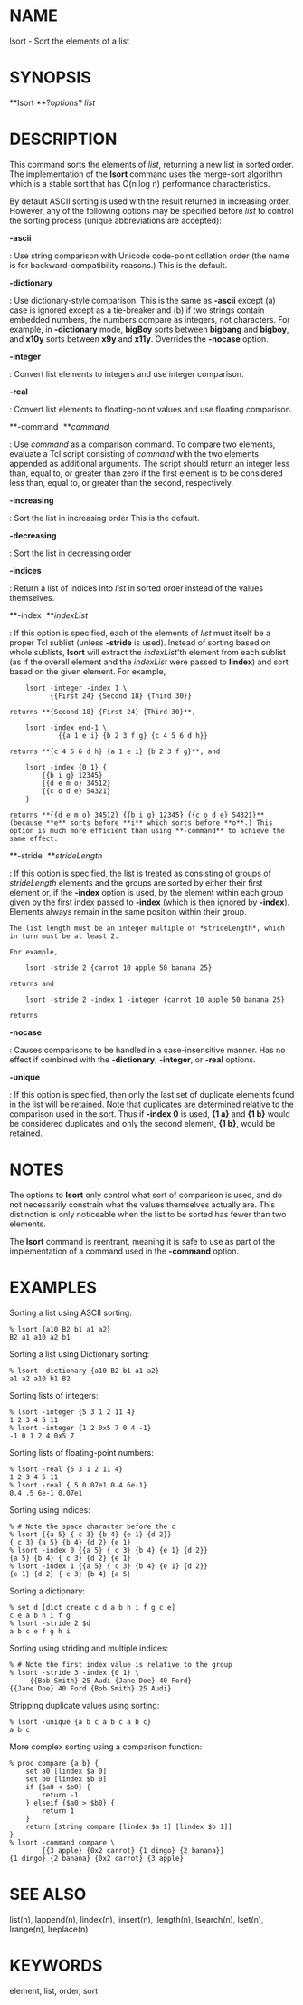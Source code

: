 # NAME

lsort - Sort the elements of a list

# SYNOPSIS

**lsort **?*options*? *list*

# DESCRIPTION

This command sorts the elements of *list*, returning a new list in
sorted order. The implementation of the **lsort** command uses the
merge-sort algorithm which is a stable sort that has O(n log n)
performance characteristics.

By default ASCII sorting is used with the result returned in increasing
order. However, any of the following options may be specified before
*list* to control the sorting process (unique abbreviations are
accepted):

**-ascii**

:   Use string comparison with Unicode code-point collation order (the
    name is for backward-compatibility reasons.) This is the default.

**-dictionary**

:   Use dictionary-style comparison. This is the same as **-ascii**
    except (a) case is ignored except as a tie-breaker and (b) if two
    strings contain embedded numbers, the numbers compare as integers,
    not characters. For example, in **-dictionary** mode, **bigBoy**
    sorts between **bigbang** and **bigboy**, and **x10y** sorts between
    **x9y** and **x11y**. Overrides the **-nocase** option.

**-integer**

:   Convert list elements to integers and use integer comparison.

**-real**

:   Convert list elements to floating-point values and use floating
    comparison.

**-command ***command*

:   Use *command* as a comparison command. To compare two elements,
    evaluate a Tcl script consisting of *command* with the two elements
    appended as additional arguments. The script should return an
    integer less than, equal to, or greater than zero if the first
    element is to be considered less than, equal to, or greater than the
    second, respectively.

**-increasing**

:   Sort the list in increasing order This is the default.

**-decreasing**

:   Sort the list in decreasing order

**-indices**

:   Return a list of indices into *list* in sorted order instead of the
    values themselves.

**-index ***indexList*

:   If this option is specified, each of the elements of *list* must
    itself be a proper Tcl sublist (unless **-stride** is used). Instead
    of sorting based on whole sublists, **lsort** will extract the
    *indexList*\'th element from each sublist (as if the overall element
    and the *indexList* were passed to **lindex**) and sort based on the
    given element. For example,

        lsort -integer -index 1 \
              {{First 24} {Second 18} {Third 30}}

    returns **{Second 18} {First 24} {Third 30}**,

        lsort -index end-1 \
                {{a 1 e i} {b 2 3 f g} {c 4 5 6 d h}}

    returns **{c 4 5 6 d h} {a 1 e i} {b 2 3 f g}**, and

        lsort -index {0 1} {
            {{b i g} 12345}
            {{d e m o} 34512}
            {{c o d e} 54321}
        }

    returns **{{d e m o} 34512} {{b i g} 12345} {{c o d e} 54321}**
    (because **e** sorts before **i** which sorts before **o**.) This
    option is much more efficient than using **-command** to achieve the
    same effect.

**-stride ***strideLength*

:   If this option is specified, the list is treated as consisting of
    groups of *strideLength* elements and the groups are sorted by
    either their first element or, if the **-index** option is used, by
    the element within each group given by the first index passed to
    **-index** (which is then ignored by **-index**). Elements always
    remain in the same position within their group.

    The list length must be an integer multiple of *strideLength*, which
    in turn must be at least 2.

    For example,

        lsort -stride 2 {carrot 10 apple 50 banana 25}

    returns and

        lsort -stride 2 -index 1 -integer {carrot 10 apple 50 banana 25}

    returns

**-nocase**

:   Causes comparisons to be handled in a case-insensitive manner. Has
    no effect if combined with the **-dictionary**, **-integer**, or
    **-real** options.

**-unique**

:   If this option is specified, then only the last set of duplicate
    elements found in the list will be retained. Note that duplicates
    are determined relative to the comparison used in the sort. Thus if
    **-index 0** is used, **{1 a}** and **{1 b}** would be considered
    duplicates and only the second element, **{1 b}**, would be
    retained.

# NOTES

The options to **lsort** only control what sort of comparison is used,
and do not necessarily constrain what the values themselves actually
are. This distinction is only noticeable when the list to be sorted has
fewer than two elements.

The **lsort** command is reentrant, meaning it is safe to use as part of
the implementation of a command used in the **-command** option.

# EXAMPLES

Sorting a list using ASCII sorting:

    % lsort {a10 B2 b1 a1 a2}
    B2 a1 a10 a2 b1

Sorting a list using Dictionary sorting:

    % lsort -dictionary {a10 B2 b1 a1 a2}
    a1 a2 a10 b1 B2

Sorting lists of integers:

    % lsort -integer {5 3 1 2 11 4}
    1 2 3 4 5 11
    % lsort -integer {1 2 0x5 7 0 4 -1}
    -1 0 1 2 4 0x5 7

Sorting lists of floating-point numbers:

    % lsort -real {5 3 1 2 11 4}
    1 2 3 4 5 11
    % lsort -real {.5 0.07e1 0.4 6e-1}
    0.4 .5 6e-1 0.07e1

Sorting using indices:

    % # Note the space character before the c
    % lsort {{a 5} { c 3} {b 4} {e 1} {d 2}}
    { c 3} {a 5} {b 4} {d 2} {e 1}
    % lsort -index 0 {{a 5} { c 3} {b 4} {e 1} {d 2}}
    {a 5} {b 4} { c 3} {d 2} {e 1}
    % lsort -index 1 {{a 5} { c 3} {b 4} {e 1} {d 2}}
    {e 1} {d 2} { c 3} {b 4} {a 5}

Sorting a dictionary:

    % set d [dict create c d a b h i f g c e]
    c e a b h i f g
    % lsort -stride 2 $d
    a b c e f g h i

Sorting using striding and multiple indices:

    % # Note the first index value is relative to the group
    % lsort -stride 3 -index {0 1} \
         {{Bob Smith} 25 Audi {Jane Doe} 40 Ford}
    {{Jane Doe} 40 Ford {Bob Smith} 25 Audi}

Stripping duplicate values using sorting:

    % lsort -unique {a b c a b c a b c}
    a b c

More complex sorting using a comparison function:

    % proc compare {a b} {
        set a0 [lindex $a 0]
        set b0 [lindex $b 0]
        if {$a0 < $b0} {
            return -1
        } elseif {$a0 > $b0} {
            return 1
        }
        return [string compare [lindex $a 1] [lindex $b 1]]
    }
    % lsort -command compare \
            {{3 apple} {0x2 carrot} {1 dingo} {2 banana}}
    {1 dingo} {2 banana} {0x2 carrot} {3 apple}

# SEE ALSO

list(n), lappend(n), lindex(n), linsert(n), llength(n), lsearch(n),
lset(n), lrange(n), lreplace(n)

# KEYWORDS

element, list, order, sort
